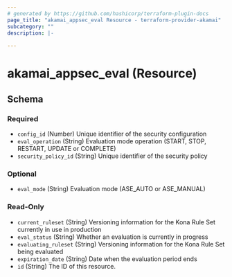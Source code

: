 ```yaml
---
# generated by https://github.com/hashicorp/terraform-plugin-docs
page_title: "akamai_appsec_eval Resource - terraform-provider-akamai"
subcategory: ""
description: |-
  
---
```


# akamai_appsec_eval (Resource)





<!-- schema generated by tfplugindocs -->
## Schema

### Required

- `config_id` (Number) Unique identifier of the security configuration
- `eval_operation` (String) Evaluation mode operation (START, STOP, RESTART, UPDATE or COMPLETE)
- `security_policy_id` (String) Unique identifier of the security policy

### Optional

- `eval_mode` (String) Evaluation mode (ASE_AUTO or ASE_MANUAL)

### Read-Only

- `current_ruleset` (String) Versioning information for the Kona Rule Set currently in use in production
- `eval_status` (String) Whether an evaluation is currently in progress
- `evaluating_ruleset` (String) Versioning information for the Kona Rule Set being evaluated
- `expiration_date` (String) Date when the evaluation period ends
- `id` (String) The ID of this resource.
